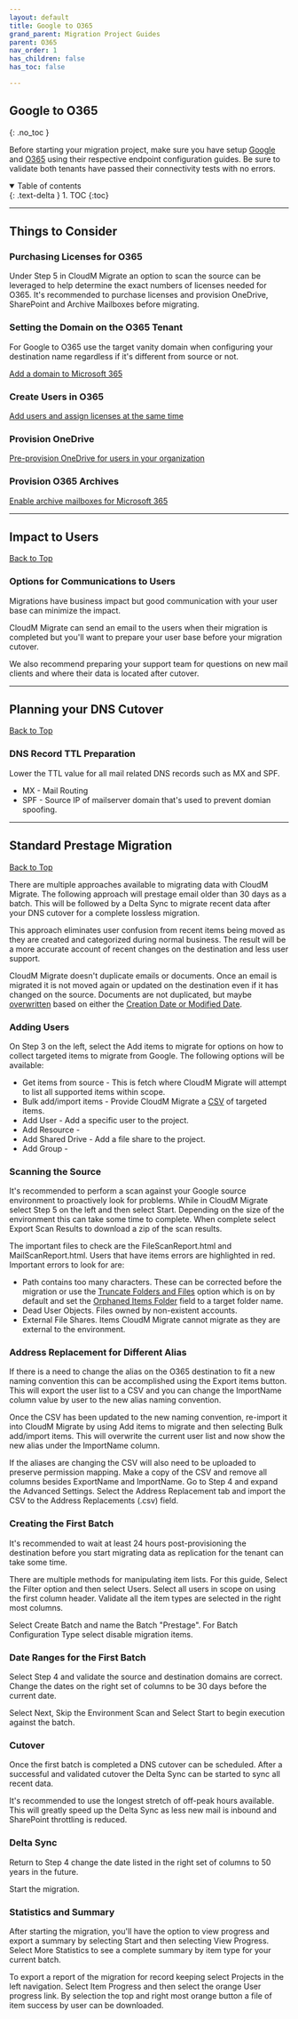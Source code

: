 ```yaml
---
layout: default
title: Google to O365
grand_parent: Migration Project Guides
parent: O365
nav_order: 1
has_children: false
has_toc: false

---
```


## Google to O365
{: .no_toc }

Before starting your migration project, make sure you have setup <a href="https://cloudm-migrate.github.io/documentation/Endpoint-Configuration-Guides/GoogleTenant.html">Google</a> and <a href="https://cloudm-migrate.github.io/documentation/Endpoint-Configuration-Guides/O365Tenant.html">O365</a> using their respective endpoint configuration guides. Be sure to validate both tenants have passed their connectivity tests with no errors. 

<a name="top"></a>
<details open markdown="block">
  <summary>
    Table of contents
  </summary>
  {: .text-delta }
1. TOC
{:toc}
</details>

---

## Things to Consider

### Purchasing Licenses for O365

Under Step 5 in CloudM Migrate an option to scan the source can be leveraged to help determine the exact numbers of licenses needed for O365. It's recommended to purchase licenses and provision OneDrive, SharePoint and Archive Mailboxes before migrating. 

### Setting the Domain on the O365 Tenant

For Google to O365 use the target vanity domain when configuring your destination name regardless if it's different from source or not. 

<a href="https://learn.microsoft.com/en-us/microsoft-365/admin/setup/add-domain?view=o365-worldwide">Add a domain to Microsoft 365</a>

### Create Users in O365

<a href="https://learn.microsoft.com/en-us/microsoft-365/admin/add-users/add-users?view=o365-worldwide">Add users and assign licenses at the same time</a>

### Provision OneDrive

<a href="https://learn.microsoft.com/en-us/onedrive/pre-provision-accounts">Pre-provision OneDrive for users in your organization</a>

### Provision O365 Archives  
 
<a href="https://learn.microsoft.com/en-us/microsoft-365/compliance/enable-archive-mailboxes?view=o365-worldwide">Enable archive mailboxes for Microsoft 365</a>

---

## Impact to Users
[Back to Top](#top)

### Options for Communications to Users

Migrations have business impact but good communication with your user base can minimize the impact. 

CloudM Migrate can send an email to the users when their migration is completed but you'll want to prepare your user base before your migration cutover. 

We also recommend preparing your support team for questions on new mail clients and where their data is located after cutover. 

---

## Planning your DNS Cutover
[Back to Top](#top)

### DNS Record TTL Preparation
Lower the TTL value for all mail related DNS records such as MX and SPF. 

- MX - Mail Routing
- SPF - Source IP of mailserver domain that's used to prevent domian spoofing. 

---

## Standard Prestage Migration
[Back to Top](#top)

There are multiple approaches available to migrating data with CloudM Migrate. The following approach will prestage email older than 30 days as a batch. This will be followed by a Delta Sync to migrate recent data after your DNS cutover for a complete lossless migration. 

This approach eliminates user confusion from recent items being moved as they are created and categorized during normal business. The result will be a more accurate account of recent changes on the destination and less user support. 

CloudM Migrate doesn't duplicate emails or documents. Once an email is migrated it is not moved again or updated on the destination even if it has changed on the source. Documents are not duplicated, but maybe <a href="https://cloudm-migrate.github.io/documentation/Engineering-Reference/ProjectAdvancedOptions.html#overwritedoc">overwritten</a> based on either the <a href="https://cloudm-migrate.github.io/documentation/Engineering-Reference/ProjectAdvancedOptions.html#filterdate">Creation Date or Modified Date</a>. 

### Adding Users

On Step 3 on the left, select the Add items to migrate for options on how to collect targeted items to migrate from Google. The following options will be available:

- Get items from source - This is fetch where CloudM Migrate will attempt to list all supported items within scope. 
- Bulk add/import items - Provide CloudM Migrate a <a href="https://github.com/CloudM-Migrate/documentation/blob/main/assets/bulkimport.csv">CSV</a> of targeted items. 
- Add User - Add a specific user to the project. 
- Add Resource -  
- Add Shared Drive - Add a file share to the project.
- Add Group - 

### Scanning the Source 

It's recommended to perform a scan against your Google source environment to proactively look for problems. While in CloudM Migrate select Step 5 on the left and then select Start. Depending on the size of the environment this can take some time to complete. When complete select Export Scan Results to download a zip of the scan results. 

The important files to check are the FileScanReport.html and MailScanReport.html. Users that have items errors are highlighted in red. Important errors to look for are:

- Path contains too many characters. These can be corrected before the migration or use the <a href="https://cloudm-migrate.github.io/documentation/Engineering-Reference/O365DestinationAO.html#trunfoldfil">Truncate Folders and Files</a> option which is on by default and set the <a href="https://cloudm-migrate.github.io/documentation/Engineering-Reference/O365DestinationAO.html#orphfold">Orphaned Items Folder</a> field to a target folder name.
- Dead User Objects. Files owned by non-existent accounts. 
- External File Shares. Items CloudM Migrate cannot migrate as they are external to the environment. 

### Address Replacement for Different Alias 

If there is a need to change the alias on the O365 destination to fit a new naming convention this can be accomplished using the Export items button. This will export the user list to a CSV and you can change the ImportName column value by user to the new alias naming convention. 

Once the CSV has been updated to the new naming convention, re-import it into CloudM Migrate by using Add items to migrate and then selecting Bulk add/import items. This will overwrite the current user list and now show the new alias under the ImportName column. 

If the aliases are changing the CSV will also need to be uploaded to preserve permission mapping. Make a copy of the CSV and remove all columns besides ExportName and ImportName. Go to Step 4 and expand the Advanced Settings. Select the Address Replacement tab and import the CSV to the Address Replacements (.csv) field. 

### Creating the First Batch

It's recommended to wait at least 24 hours post-provisioning the destination before you start migrating data as replication for the tenant can take some time.  

There are multiple methods for manipulating item lists. For this guide, Select the Filter option and then select Users. Select all users in scope on using the first column header. Validate all the item types are selected in the right most columns. 

Select Create Batch and name the Batch "Prestage". For Batch Configuration Type select disable migration items. 

### Date Ranges for the First Batch

Select Step 4 and validate the source and destination domains are correct. Change the dates on the right set of columns to be 30 days before the current date. 

Select Next, Skip the Environment Scan and Select Start to begin execution against the batch. 

### Cutover 

Once the first batch is completed a DNS cutover can be scheduled. After a successful and validated cutover the Delta Sync can be started to sync all recent data. 

It's recommended to use the longest stretch of off-peak hours available. This will greatly speed up the Delta Sync as less new mail is inbound and SharePoint throttling is reduced. 

### Delta Sync

Return to Step 4 change the date listed in the right set of columns to 50 years in the future. 

Start the migration.

### Statistics and Summary

After starting the migration, you'll have the option to view progress and export a summary by selecting Start and then selecting View Progress. Select More Statistics to see a complete summary by item type for your current batch. 

To export a report of the migration for record keeping select Projects in the left navigation. Select Item Progress and then select the orange User progress link. By selection the top and right most orange button a file of item success by user can be downloaded.


